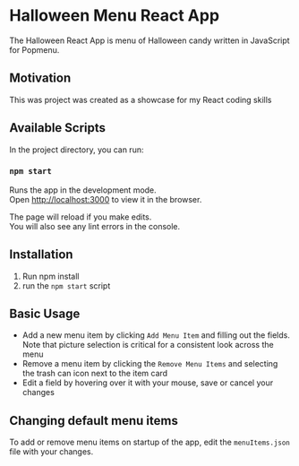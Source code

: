 # Halloween Menu React App

The Halloween React App is menu of Halloween candy written in JavaScript for Popmenu.

## Motivation

This was project was created as a showcase for my React coding skills

## Available Scripts

In the project directory, you can run:

### `npm start`

Runs the app in the development mode.\
Open [http://localhost:3000](http://localhost:3000) to view it in the browser.

The page will reload if you make edits.\
You will also see any lint errors in the console.

## Installation
1. Run npm install
2. run the `npm start` script

## Basic Usage
- Add a new menu item by clicking `Add Menu Item` and filling out the fields. Note that picture selection is critical for a consistent look across the menu
- Remove a menu item by clicking the `Remove Menu Items` and selecting the trash can icon next to the item card
- Edit a field by hovering over it with your mouse, save or cancel your changes

## Changing default menu items
To add or remove menu items on startup of the app, edit the `menuItems.json` file with your changes.
